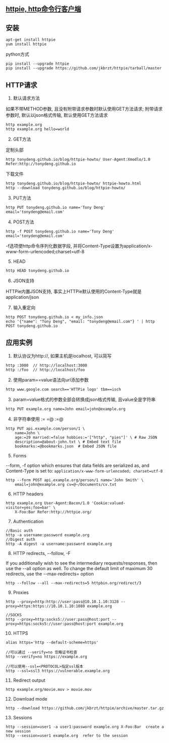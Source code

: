 ## [httpie, http命令行客户端](https://github.com/jakubroztocil/httpie)

## 安装

```
apt-get install httpie
yum install httpie
```

python方式
```
pip install --upgrade httpie
pip install --upgrade https://github.com/jkbrzt/httpie/tarball/master
```

## HTTP请求

1. 默认请求方法

如果不带METHOD参数, 且没有附带请求参数时默认使用GET方法请求; 附带请求参数时, 默认以json格式传输, 默认使用GET方法请求
```
http example.org
http example.org hello=world 
```

2. GET方法

定制头部
```
http tonydeng.github.io/blog/httpie-howto/ User-Agent:Xmodlo/1.0 Refer:http://tonydeng.github.io
```

下载文件
```
http tonydeng.github.io/blog/httpie-howto/ httpie-howto.html
http --download tonydeng.github.io/blog/httpie-howto/
```

3. PUT方法

```
http PUT tonydeng.github.io name='Tony Deng' email='tonydeng@email.com'
```

4. POST方法

```
http -f POST tonydeng.github.io name='Tony Deng' email='tonydeng@email.com'
```
-f选项使http命令序列化数据字段, 并将Content-Type设置为application/x-www-form-urlencoded;charset=utf-8

5. HEAD

```
http HEAD tonydeng.github.io
```

6. JSON支持

HTTPie内置JSON支持, 事实上HTTPie默认使用的Content-Type就是application/json

7. 输入重定向

```
http POST tonydeng.github.io < my_info.json
echo '{"name": "Tony Deng", "email: "tonydeng@email.com"} ' | http POST tonydeng.github.io
```

## 应用实例

1. 默认协议为http://, 如果主机是localhost, 可以简写

```
http :3000  // http://localhost:3000
http :/foo  // http://localhost/foo
```

2. 使用param==value语法向url添加参数

```
http www.google.com search=='HTTPie logo' tbm==isch
```

3. param=value格式的参数全部会转换成json格式传输, 且value全是字符串

```
http PUT example.org name=John email=john@example.org
```

4. 非字符串使用 := =@ :=@

```
http PUT api.example.com/person/1 \
    name=John \
    age:=29 married:=false hobbies:='["http", "pies"]' \ # Raw JSON
    description=@about-john.txt \ # Embed text file
    bookmarks:=@bookmarks.json  # Embed JSON file
```

5. Forms

--form, -f option which ensures that data fields are serialized as, and Content-Type is set to: `application/x-www-form-urlencoded; charset=utf-8`
```
http --form POST api.example.org/person/1 name='John Smith' \
    email=john@example.org cv=@~/Documents/cv.txt
```

6. HTTP headers

```
http example.org User-Agent:Bacon/1.0 'Cookie:valued-visitor=yes;foo=bar' \
    X-Foo:Bar Refer:http://httpie.org/
```

7. Authentication

```
//Basic auth
http -a username:password example.org
//Digest auth
http -A digest -a username:password example.org
```

8. HTTP redirects, --follow, -F

If you additionally wish to see the intermediary requests/responses, then use the --all option as well. To change the default limit of maximum 30 redirects, use the --max-redirects=<limit> option
```
http --follow --all --max-redirects=5 httpbin.org/redirect/3
```

9. Proxies

```
http --proxy=http:http://user:pass@10.10.1.10:3128 --proxy=https:https://10.10.1.10:1080 example.org

//SOCKS
http --proxy=http:socks5://user:pass@host:port --proxy=https:socks5://user:pass@host:port example.org
```

10. HTTPS

```
alias https='http --default-scheme=https'

//可以通过 --verify=no 忽略证书检查
http --verify=no https://example.org

//可以使用--ssl=<PROTOCOL>指定ssl版本
http --ssl=ssl3 https://vulnerable.example.org
```

11. Redirect output

```
http example.org/movie.mov > movie.mov
```

12. Download mode

```
http --download https://github.com/jkbrzt/httpie/archive/master.tar.gz
```

13. Sessions

```
http --session=user1 -a user1:password example.org X-Foo:Bar  create a new session
http --session=user1 example.org  refer to the session
```
